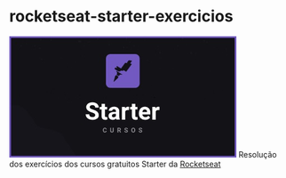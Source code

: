 # rocketseat-starter-exercicios
<img src="/docs/screenshot_starter.jpg" />
Resolução dos exercícios dos cursos gratuitos Starter da <a href="https://rocketseat.com.br/starter" target="_blank">Rocketseat</a>
